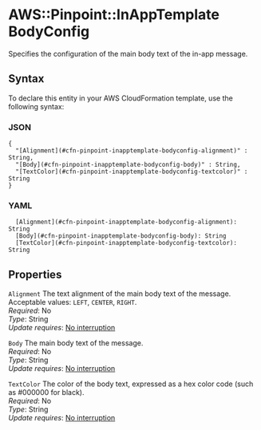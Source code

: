 # AWS::Pinpoint::InAppTemplate BodyConfig<a name="aws-properties-pinpoint-inapptemplate-bodyconfig"></a>

Specifies the configuration of the main body text of the in\-app message\.

## Syntax<a name="aws-properties-pinpoint-inapptemplate-bodyconfig-syntax"></a>

To declare this entity in your AWS CloudFormation template, use the following syntax:

### JSON<a name="aws-properties-pinpoint-inapptemplate-bodyconfig-syntax.json"></a>

```
{
  "[Alignment](#cfn-pinpoint-inapptemplate-bodyconfig-alignment)" : String,
  "[Body](#cfn-pinpoint-inapptemplate-bodyconfig-body)" : String,
  "[TextColor](#cfn-pinpoint-inapptemplate-bodyconfig-textcolor)" : String
}
```

### YAML<a name="aws-properties-pinpoint-inapptemplate-bodyconfig-syntax.yaml"></a>

```
  [Alignment](#cfn-pinpoint-inapptemplate-bodyconfig-alignment): String
  [Body](#cfn-pinpoint-inapptemplate-bodyconfig-body): String
  [TextColor](#cfn-pinpoint-inapptemplate-bodyconfig-textcolor): String
```

## Properties<a name="aws-properties-pinpoint-inapptemplate-bodyconfig-properties"></a>

`Alignment` <a name="cfn-pinpoint-inapptemplate-bodyconfig-alignment"></a>
The text alignment of the main body text of the message\. Acceptable values: `LEFT`, `CENTER`, `RIGHT`\.  
_Required_: No  
_Type_: String  
_Update requires_: [No interruption](https://docs.aws.amazon.com/AWSCloudFormation/latest/UserGuide/using-cfn-updating-stacks-update-behaviors.html#update-no-interrupt)

`Body` <a name="cfn-pinpoint-inapptemplate-bodyconfig-body"></a>
The main body text of the message\.  
_Required_: No  
_Type_: String  
_Update requires_: [No interruption](https://docs.aws.amazon.com/AWSCloudFormation/latest/UserGuide/using-cfn-updating-stacks-update-behaviors.html#update-no-interrupt)

`TextColor` <a name="cfn-pinpoint-inapptemplate-bodyconfig-textcolor"></a>
The color of the body text, expressed as a hex color code \(such as \#000000 for black\)\.  
_Required_: No  
_Type_: String  
_Update requires_: [No interruption](https://docs.aws.amazon.com/AWSCloudFormation/latest/UserGuide/using-cfn-updating-stacks-update-behaviors.html#update-no-interrupt)
